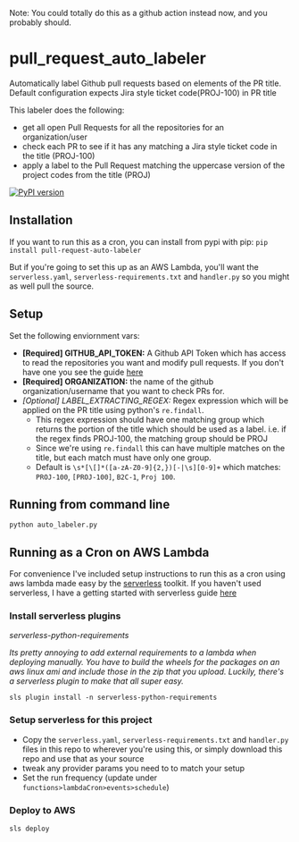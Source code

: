 Note: You could totally do this as a github action instead now, and you probably should. 

# pull_request_auto_labeler
Automatically label Github pull requests based on elements of the PR title. 
Default configuration expects Jira style ticket code(PROJ-100) in PR title

This labeler does the following:
 - get all open Pull Requests for all the repositories for an organization/user
 - check each PR to see if it has any matching a Jira style ticket code in the title (PROJ-100)
 - apply a label to the Pull Request matching the uppercase version of the project codes from the title (PROJ)

[![PyPI version](https://badge.fury.io/py/pull-request-auto-labeler.svg)](https://badge.fury.io/py/pull-request-auto-labeler)

## Installation
If you want to run this as a cron, you can install from pypi with pip:
`pip install pull-request-auto-labeler`

But if you're going to set this up as an AWS Lambda, you'll want the `serverless.yaml`, `serverless-requirements.txt` and `handler.py` so you might as well pull the source.

## Setup
Set the following enviornment vars:

- **[Required] GITHUB_API_TOKEN:** A Github API Token which has access to read the repositories you want 
and modify 
pull requests. 
If you don't have one you see the guide [here](https://help.github.com/en/articles/creating-a-personal-access-token-for-the-command-line)
- **[Required] ORGANIZATION:** the name of the github organization/username that you want to check PRs for.
- *[Optional] LABEL_EXTRACTING_REGEX:* Regex expression which will be applied on the PR title using python's
 `re.findall`. 
  - This regex expression should have one matching group which returns the portion of the title which
 should be used as a label. i.e. if the regex finds PROJ-100, the matching group should be PROJ
  - Since we're using `re.findall` this can have multiple matches on the title, but each
 match must have only one group.
  - Default is `\s*[\[]*([a-zA-Z0-9]{2,})[-|\s][0-9]+` which matches: `PROJ-100`, `[PROJ-100]`, `B2C-1`, `Proj 100`.

## Running from command line
`python auto_labeler.py`

## Running as a Cron on AWS Lambda

For convenience I've included setup instructions to run this as a cron using aws lambda made easy by the [serverless](https://serverless.com/framework/docs/) toolkit. If you haven't used serverless, I have a getting started with serverless guide [here](https://gist.github.com/markddavidoff/0bbfcdfc29bbbdedc8b57e062987b480) 

### Install serverless plugins
*serverless-python-requirements*

*Its pretty annoying to add external requirements to a lambda when deploying manually. You have to build the wheels
for the packages on an aws linux ami and include those in the zip that you upload. Luckily, there's a serverless plugin
to make that all super easy.*
```
sls plugin install -n serverless-python-requirements
```

### Setup serverless for this project
- Copy the `serverless.yaml`, `serverless-requirements.txt` and `handler.py` files in this repo to wherever you're using this, or simply download this repo and use that as your source 
- tweak any provider params you need to to match your setup
- Set the run frequency (update under `functions>lambdaCron>events>schedule`)

### Deploy to AWS
`sls deploy`
